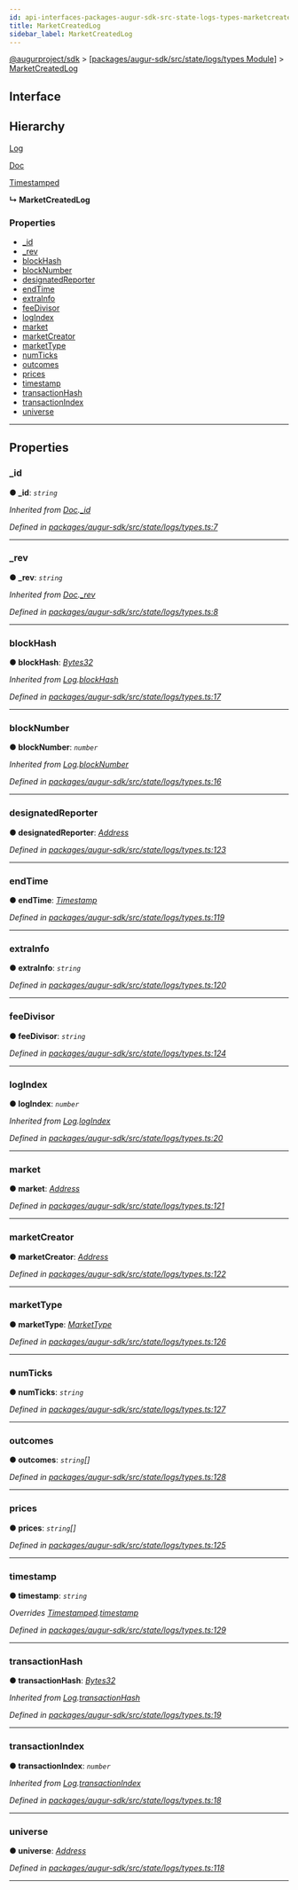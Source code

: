 ```yaml
---
id: api-interfaces-packages-augur-sdk-src-state-logs-types-marketcreatedlog
title: MarketCreatedLog
sidebar_label: MarketCreatedLog
---
```


[@augurproject/sdk](api-readme.md) > [[packages/augur-sdk/src/state/logs/types Module]](api-modules-packages-augur-sdk-src-state-logs-types-module.md) > [MarketCreatedLog](api-interfaces-packages-augur-sdk-src-state-logs-types-marketcreatedlog.md)

## Interface

## Hierarchy

 [Log](api-interfaces-packages-augur-sdk-src-state-logs-types-log.md)

 [Doc](api-interfaces-packages-augur-sdk-src-state-logs-types-doc.md)

 [Timestamped](api-interfaces-packages-augur-sdk-src-state-logs-types-timestamped.md)

**↳ MarketCreatedLog**

### Properties

* [_id](api-interfaces-packages-augur-sdk-src-state-logs-types-marketcreatedlog.md#_id)
* [_rev](api-interfaces-packages-augur-sdk-src-state-logs-types-marketcreatedlog.md#_rev)
* [blockHash](api-interfaces-packages-augur-sdk-src-state-logs-types-marketcreatedlog.md#blockhash)
* [blockNumber](api-interfaces-packages-augur-sdk-src-state-logs-types-marketcreatedlog.md#blocknumber)
* [designatedReporter](api-interfaces-packages-augur-sdk-src-state-logs-types-marketcreatedlog.md#designatedreporter)
* [endTime](api-interfaces-packages-augur-sdk-src-state-logs-types-marketcreatedlog.md#endtime)
* [extraInfo](api-interfaces-packages-augur-sdk-src-state-logs-types-marketcreatedlog.md#extrainfo)
* [feeDivisor](api-interfaces-packages-augur-sdk-src-state-logs-types-marketcreatedlog.md#feedivisor)
* [logIndex](api-interfaces-packages-augur-sdk-src-state-logs-types-marketcreatedlog.md#logindex)
* [market](api-interfaces-packages-augur-sdk-src-state-logs-types-marketcreatedlog.md#market)
* [marketCreator](api-interfaces-packages-augur-sdk-src-state-logs-types-marketcreatedlog.md#marketcreator)
* [marketType](api-interfaces-packages-augur-sdk-src-state-logs-types-marketcreatedlog.md#markettype)
* [numTicks](api-interfaces-packages-augur-sdk-src-state-logs-types-marketcreatedlog.md#numticks)
* [outcomes](api-interfaces-packages-augur-sdk-src-state-logs-types-marketcreatedlog.md#outcomes)
* [prices](api-interfaces-packages-augur-sdk-src-state-logs-types-marketcreatedlog.md#prices)
* [timestamp](api-interfaces-packages-augur-sdk-src-state-logs-types-marketcreatedlog.md#timestamp)
* [transactionHash](api-interfaces-packages-augur-sdk-src-state-logs-types-marketcreatedlog.md#transactionhash)
* [transactionIndex](api-interfaces-packages-augur-sdk-src-state-logs-types-marketcreatedlog.md#transactionindex)
* [universe](api-interfaces-packages-augur-sdk-src-state-logs-types-marketcreatedlog.md#universe)

---

## Properties

<a id="_id"></a>

###  _id

**● _id**: *`string`*

*Inherited from [Doc](api-interfaces-packages-augur-sdk-src-state-logs-types-doc.md).[_id](api-interfaces-packages-augur-sdk-src-state-logs-types-doc.md#_id)*

*Defined in [packages/augur-sdk/src/state/logs/types.ts:7](https://github.com/AugurProject/augur/blob/0ea8996003/packages/augur-sdk/src/state/logs/types.ts#L7)*

___
<a id="_rev"></a>

###  _rev

**● _rev**: *`string`*

*Inherited from [Doc](api-interfaces-packages-augur-sdk-src-state-logs-types-doc.md).[_rev](api-interfaces-packages-augur-sdk-src-state-logs-types-doc.md#_rev)*

*Defined in [packages/augur-sdk/src/state/logs/types.ts:8](https://github.com/AugurProject/augur/blob/0ea8996003/packages/augur-sdk/src/state/logs/types.ts#L8)*

___
<a id="blockhash"></a>

###  blockHash

**● blockHash**: *[Bytes32](api-modules-packages-augur-sdk-src-state-logs-types-module.md#bytes32)*

*Inherited from [Log](api-interfaces-packages-augur-sdk-src-state-logs-types-log.md).[blockHash](api-interfaces-packages-augur-sdk-src-state-logs-types-log.md#blockhash)*

*Defined in [packages/augur-sdk/src/state/logs/types.ts:17](https://github.com/AugurProject/augur/blob/0ea8996003/packages/augur-sdk/src/state/logs/types.ts#L17)*

___
<a id="blocknumber"></a>

###  blockNumber

**● blockNumber**: *`number`*

*Inherited from [Log](api-interfaces-packages-augur-sdk-src-state-logs-types-log.md).[blockNumber](api-interfaces-packages-augur-sdk-src-state-logs-types-log.md#blocknumber)*

*Defined in [packages/augur-sdk/src/state/logs/types.ts:16](https://github.com/AugurProject/augur/blob/0ea8996003/packages/augur-sdk/src/state/logs/types.ts#L16)*

___
<a id="designatedreporter"></a>

###  designatedReporter

**● designatedReporter**: *[Address](api-modules-packages-augur-sdk-src-state-logs-types-module.md#address)*

*Defined in [packages/augur-sdk/src/state/logs/types.ts:123](https://github.com/AugurProject/augur/blob/0ea8996003/packages/augur-sdk/src/state/logs/types.ts#L123)*

___
<a id="endtime"></a>

###  endTime

**● endTime**: *[Timestamp](api-modules-packages-augur-sdk-src-state-logs-types-module.md#timestamp)*

*Defined in [packages/augur-sdk/src/state/logs/types.ts:119](https://github.com/AugurProject/augur/blob/0ea8996003/packages/augur-sdk/src/state/logs/types.ts#L119)*

___
<a id="extrainfo"></a>

###  extraInfo

**● extraInfo**: *`string`*

*Defined in [packages/augur-sdk/src/state/logs/types.ts:120](https://github.com/AugurProject/augur/blob/0ea8996003/packages/augur-sdk/src/state/logs/types.ts#L120)*

___
<a id="feedivisor"></a>

###  feeDivisor

**● feeDivisor**: *`string`*

*Defined in [packages/augur-sdk/src/state/logs/types.ts:124](https://github.com/AugurProject/augur/blob/0ea8996003/packages/augur-sdk/src/state/logs/types.ts#L124)*

___
<a id="logindex"></a>

###  logIndex

**● logIndex**: *`number`*

*Inherited from [Log](api-interfaces-packages-augur-sdk-src-state-logs-types-log.md).[logIndex](api-interfaces-packages-augur-sdk-src-state-logs-types-log.md#logindex)*

*Defined in [packages/augur-sdk/src/state/logs/types.ts:20](https://github.com/AugurProject/augur/blob/0ea8996003/packages/augur-sdk/src/state/logs/types.ts#L20)*

___
<a id="market"></a>

###  market

**● market**: *[Address](api-modules-packages-augur-sdk-src-state-logs-types-module.md#address)*

*Defined in [packages/augur-sdk/src/state/logs/types.ts:121](https://github.com/AugurProject/augur/blob/0ea8996003/packages/augur-sdk/src/state/logs/types.ts#L121)*

___
<a id="marketcreator"></a>

###  marketCreator

**● marketCreator**: *[Address](api-modules-packages-augur-sdk-src-state-logs-types-module.md#address)*

*Defined in [packages/augur-sdk/src/state/logs/types.ts:122](https://github.com/AugurProject/augur/blob/0ea8996003/packages/augur-sdk/src/state/logs/types.ts#L122)*

___
<a id="markettype"></a>

###  marketType

**● marketType**: *[MarketType](api-enums-packages-augur-sdk-src-state-logs-types-markettype.md)*

*Defined in [packages/augur-sdk/src/state/logs/types.ts:126](https://github.com/AugurProject/augur/blob/0ea8996003/packages/augur-sdk/src/state/logs/types.ts#L126)*

___
<a id="numticks"></a>

###  numTicks

**● numTicks**: *`string`*

*Defined in [packages/augur-sdk/src/state/logs/types.ts:127](https://github.com/AugurProject/augur/blob/0ea8996003/packages/augur-sdk/src/state/logs/types.ts#L127)*

___
<a id="outcomes"></a>

###  outcomes

**● outcomes**: *`string`[]*

*Defined in [packages/augur-sdk/src/state/logs/types.ts:128](https://github.com/AugurProject/augur/blob/0ea8996003/packages/augur-sdk/src/state/logs/types.ts#L128)*

___
<a id="prices"></a>

###  prices

**● prices**: *`string`[]*

*Defined in [packages/augur-sdk/src/state/logs/types.ts:125](https://github.com/AugurProject/augur/blob/0ea8996003/packages/augur-sdk/src/state/logs/types.ts#L125)*

___
<a id="timestamp"></a>

###  timestamp

**● timestamp**: *`string`*

*Overrides [Timestamped](api-interfaces-packages-augur-sdk-src-state-logs-types-timestamped.md).[timestamp](api-interfaces-packages-augur-sdk-src-state-logs-types-timestamped.md#timestamp)*

*Defined in [packages/augur-sdk/src/state/logs/types.ts:129](https://github.com/AugurProject/augur/blob/0ea8996003/packages/augur-sdk/src/state/logs/types.ts#L129)*

___
<a id="transactionhash"></a>

###  transactionHash

**● transactionHash**: *[Bytes32](api-modules-packages-augur-sdk-src-state-logs-types-module.md#bytes32)*

*Inherited from [Log](api-interfaces-packages-augur-sdk-src-state-logs-types-log.md).[transactionHash](api-interfaces-packages-augur-sdk-src-state-logs-types-log.md#transactionhash)*

*Defined in [packages/augur-sdk/src/state/logs/types.ts:19](https://github.com/AugurProject/augur/blob/0ea8996003/packages/augur-sdk/src/state/logs/types.ts#L19)*

___
<a id="transactionindex"></a>

###  transactionIndex

**● transactionIndex**: *`number`*

*Inherited from [Log](api-interfaces-packages-augur-sdk-src-state-logs-types-log.md).[transactionIndex](api-interfaces-packages-augur-sdk-src-state-logs-types-log.md#transactionindex)*

*Defined in [packages/augur-sdk/src/state/logs/types.ts:18](https://github.com/AugurProject/augur/blob/0ea8996003/packages/augur-sdk/src/state/logs/types.ts#L18)*

___
<a id="universe"></a>

###  universe

**● universe**: *[Address](api-modules-packages-augur-sdk-src-state-logs-types-module.md#address)*

*Defined in [packages/augur-sdk/src/state/logs/types.ts:118](https://github.com/AugurProject/augur/blob/0ea8996003/packages/augur-sdk/src/state/logs/types.ts#L118)*

___

